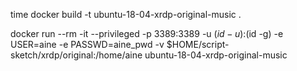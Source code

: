 time docker build -t ubuntu-18-04-xrdp-original-music .

docker run --rm -it --privileged -p 3389:3389 -u $(id -u):$(id -g) -e USER=aine -e PASSWD=aine_pwd -v $HOME/script-sketch/xrdp/original:/home/aine ubuntu-18-04-xrdp-original-music
